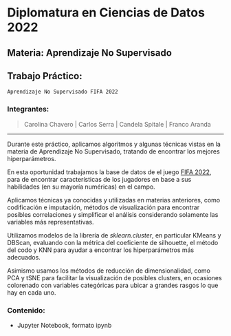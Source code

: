 # Diplomatura en Ciencias de Datos 2022
## **Materia: Aprendizaje No Supervisado**

## Trabajo Práctico:

    Aprendizaje No Supervisado FIFA 2022

### **Integrantes:**

>    Carolina Chavero | Carlos Serra | Candela Spitale | Franco Aranda
---

Durante este práctico, aplicamos algoritmos y algunas técnicas vistas en la materia de Aprendizaje No Supervisado, tratando de encontrar los mejores hiperparámetros.

En esta oportunidad trabajamos la base de datos de el juego [FIFA 2022](https://www.kaggle.com/datasets/stefanoleone992/fifa-22-complete-player-dataset), para de encontrar características de los jugadores en base a sus habilidades (en su mayoría numéricas) en el campo.

Aplicamos técnicas ya conocidas y utilizadas en materias anteriores, como codificación e imputación, métodos de visualización para encontrar posibles correlaciones y simplificar el análisis considerando solamente las variables más representativas.

Utilizamos modelos de la librería de *sklearn.cluster*, en particular KMeans y DBScan, evaluando con la métrica del coeficiente de silhouette, el método del codo y KNN para ayudar a encontrar los hiperparámetros más adecuados.

Asimismo usamos los métodos de reducción de dimensionalidad, como PCA y tSNE para facilitar la visualización de posibles clusters, en ocasiones colorenado con variables categóricas para ubicar a grandes rasgos lo que hay en cada uno.

### Contenido:

  *  Jupyter Notebook, formato ipynb
